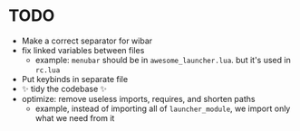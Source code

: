 # TODO

-   Make a correct separator for wibar
-   fix linked variables between files
    -   example: `menubar` should be in `awesome_launcher.lua`.
        but it's used in `rc.lua`
-   Put keybinds in separate file
-   :sparkles: tidy the codebase :sparkles:
-   optimize: remove useless imports, requires, and shorten paths
    -   example, instead of importing all of `launcher_module`,
        we import only what we need from it